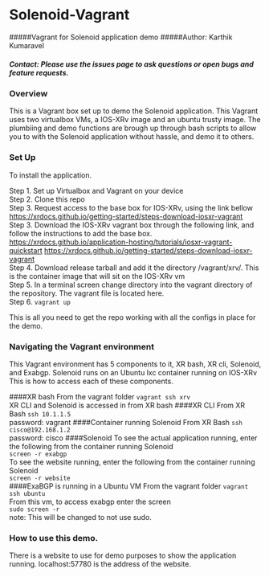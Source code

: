 # Solenoid-Vagrant
#####Vagrant for Solenoid application demo
#####Author: Karthik Kumaravel
##### Contact: Please use the issues page to ask questions or open bugs and feature requests.

### Overview
This is a Vagrant box set up to demo the Solenoid application. This Vagrant uses two virtualbox VMs, a IOS-XRv image and an ubuntu trusty image. The plumbiing and demo functions are brough up through bash scripts to allow you to with the Solenoid application without hassle, and demo it to others.

### Set Up

To install the application.

Step 1. Set up Virtualbox and Vagrant on your device <br />
Step 2. Clone this repo <br />
Step 3. Request access to the base box for IOS-XRv, using the link bellow<br />
https://xrdocs.github.io/getting-started/steps-download-iosxr-vagrant <br />
Step 3. Download the IOS-XRv vagrant box through the following link, and follow the instructions to add the base box.<br />
https://xrdocs.github.io/application-hosting/tutorials/iosxr-vagrant-quickstart
https://xrdocs.github.io/getting-started/steps-download-iosxr-vagrant <br />
Step 4. Download release tarball and add it the directory /vagrant/xrv/. This is the container image that will sit on the IOS-XRv vm<br />
Step 5. In a terminal screen change directory into the vagrant directory of the repository. The vagrant file is located here.<br />
Step 6. ```vagrant up``` <br />

This is all you need to get the repo working with all the configs in place for the demo.

### Navigating the Vagrant environment

This Vagrant environment has 5 components to it, XR bash, XR cli, Solenoid, and Exabgp. Solenoid runs on an Ubuntu lxc container running on IOS-XRv<br />
This is how to access each of these components.

####XR bash
From the vagrant folder
```vagrant ssh xrv``` <br />
XR CLI and Solenoid is accessed in from XR bash
####XR CLI
From XR Bash
```ssh 10.1.1.5``` <br />
password: vagrant
####Container running Solenoid
From XR Bash
```ssh cisco@192.168.1.2``` <br />
password: cisco
####Solenoid
To see the actual application running, enter the following from the container running Solenoid<br />
```screen -r exabgp```<br />
To see the website running, enter the following from the container running Solenoid<br />
```screen -r website```<br />
####ExaBGP is running in a Ubuntu VM
From the vagrant folder
```vagrant ssh ubuntu``` <br />
From this vm, to access exabgp enter the screen<br />
```sudo screen -r``` <br />
note: This will be changed to not use sudo.

### How to use this demo.
There is a website to use for demo purposes to show the application running. localhost:57780 is the address of the website.

